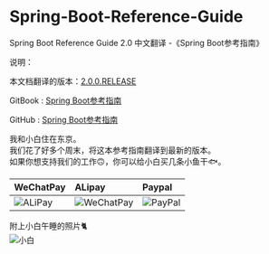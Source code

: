 # Spring-Boot-Reference-Guide
Spring Boot Reference Guide 2.0 中文翻译 -《Spring Boot参考指南》

说明：

本文档翻译的版本：[2.0.0.RELEASE](https://docs.spring.io/spring-boot/docs/2.0.0.RELEASE/reference/htmlsingle/)

GitBook : [Spring Boot参考指南](https://jack80342.gitbooks.io/spring-boot/content/)

GitHub : [Spring Boot参考指南](https://github.com/jack80342/Spring-Boot-Reference-Guide)

我和小白住在东京。  
我们花了好多个周末，将这本参考指南翻译到最新的版本。  
如果你想支持我们的工作🙃，你可以给小白买几条小鱼干🐟。

|WeChatPay|ALipay|Paypal|
|:----|:----|:----|
|![ALiPay](https://github.com/jack80342/Materials/raw/master/Spring-Boot-Reference-Guide/alipay.jpg)|![WeChatPay](https://github.com/jack80342/Materials/raw/master/Spring-Boot-Reference-Guide/wechatpay.jpg)|![PayPal](https://github.com/jack80342/Materials/raw/master/Spring-Boot-Reference-Guide/paypal.jpg)|

附上小白午睡的照片🐈  
![小白](https://github.com/jack80342/Materials/raw/master/Spring-Boot-Reference-Guide/xiaobai.jpg)
